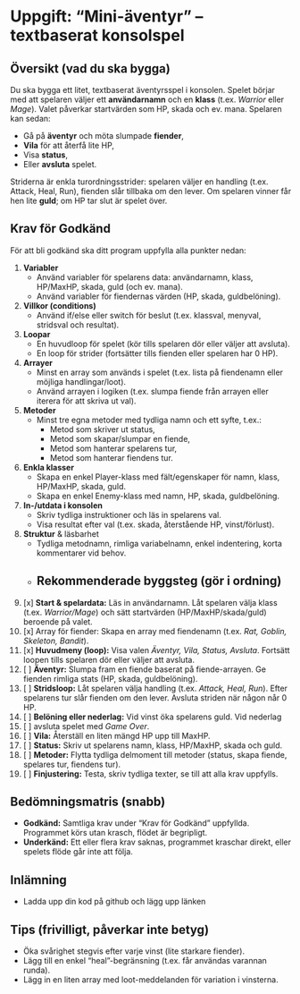 ﻿# Uppgift: “Mini-äventyr” – textbaserat konsolspel

## Översikt (vad du ska bygga)
Du ska bygga ett litet, textbaserat äventyrsspel i konsolen. Spelet börjar med att spelaren
väljer ett **användarnamn** och en **klass** (t.ex. _Warrior_ eller _Mage_). Valet påverkar startvärden
som HP, skada och ev. mana. Spelaren kan sedan:

- Gå på **äventyr** och möta slumpade **fiender**,
- **Vila** för att återfå lite HP,
- Visa **status**,
- Eller **avsluta** spelet.

Striderna är enkla turordningsstrider: spelaren väljer en handling (t.ex. Attack, Heal, Run),
fienden slår tillbaka om den lever. Om spelaren vinner får hen lite **guld**; om HP tar slut är
spelet över.
## Krav för Godkänd
För att bli godkänd ska ditt program uppfylla alla punkter nedan:
1. **Variabler**
    - Använd variabler för spelarens data: användarnamn, klass, HP/MaxHP,
   skada, guld (och ev. mana). 
    - Använd variabler för fiendernas värden (HP, skada, guldbelöning).
2. **Villkor (conditions)**
   - Använd if/else eller switch för beslut (t.ex. klassval, menyval, stridsval
      och resultat).
3. **Loopar**
   - En huvudloop för spelet (kör tills spelaren dör eller väljer att avsluta). 
   - En loop för strider (fortsätter tills fienden eller spelaren har 0 HP).
4. **Arrayer**
   - Minst en array som används i spelet (t.ex. lista på fiendenamn eller möjliga
      handlingar/loot).
   - Använd arrayen i logiken (t.ex. slumpa fiende från arrayen eller iterera för att skriva ut val).
5. **Metoder**
   - Minst tre egna metoder med tydliga namn och ett syfte, t.ex.:
     -  Metod som skriver ut status,
     - Metod som skapar/slumpar en fiende,
     - Metod som hanterar spelarens tur,
     - Metod som hanterar fiendens tur.
6. **Enkla klasser**
   - Skapa en enkel Player-klass med fält/egenskaper för namn, klass,
      HP/MaxHP, skada, guld.
   - Skapa en enkel Enemy-klass med namn, HP, skada, guldbelöning.
7. **In-/utdata i konsolen**
   - Skriv tydliga instruktioner och läs in spelarens val.
   - Visa resultat efter val (t.ex. skada, återstående HP, vinst/förlust).
8. **Struktur** & läsbarhet
   - Tydliga metodnamn, rimliga variabelnamn, enkel indentering, korta kommentarer vid behov.
   - ## Rekommenderade byggsteg (gör i ordning)
1.   [x] **Start & spelardata:** Läs in användarnamn. Låt spelaren välja klass 
   (t.ex. _Warrior/Mage_) och sätt startvärden (HP/MaxHP/skada/guld) beroende på valet. 
2. [x] Array för fiender: Skapa en array med fiendenamn (t.ex. _Rat, Goblin, 
   Skeleton, Bandit_). 
3. [x] **Huvudmeny (loop):** Visa valen _Äventyr, Vila, Status, Avsluta_. Fortsätt loopen tills spelaren dör eller väljer att avsluta. 
4. [ ] **Äventyr:** Slumpa fram en fiende baserat på fiende-arrayen. Ge fienden rimliga stats (HP, skada, guldbelöning).
6. [ ] **Stridsloop:** Låt spelaren välja handling (t.ex. _Attack, Heal, Run_). Efter spelarens tur slår fienden om den lever. Avsluta striden när någon når 0 HP. 
7. [ ] **Belöning eller nederlag:** Vid vinst öka spelarens guld. Vid nederlag 
8. [ ] avsluta spelet med _Game Over_. 
9. [ ] **Vila:** Återställ en liten mängd HP upp till MaxHP. 
10. [ ] **Status:** Skriv ut spelarens namn, klass, HP/MaxHP, skada och guld. 
11. [ ] **Metoder:** Flytta tydliga delmoment till metoder (status, skapa fiende, spelares tur, fiendens tur).
12. [ ] **Finjustering:** Testa, skriv tydliga texter, se till att alla krav uppfylls.

## Bedömningsmatris (snabb)
- **Godkänd:** Samtliga krav under “Krav för Godkänd” uppfyllda. Programmet körs 
  utan krasch, flödet är begripligt. 
- **Underkänd:** Ett eller flera krav saknas, programmet kraschar direkt, eller spelets flöde går inte att följa.

## Inlämning
- Ladda upp din kod på github och lägg upp länken

## Tips (frivilligt, påverkar inte betyg)
- Öka svårighet stegvis efter varje vinst (lite starkare fiender).
- Lägg till en enkel “heal”-begränsning (t.ex. får användas varannan runda).
- Lägg in en liten array med loot-meddelanden för variation i vinsterna.